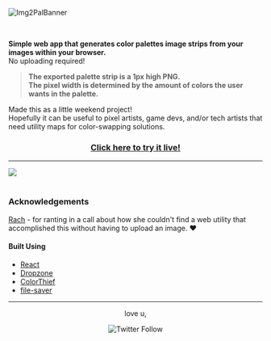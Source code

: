 ![Img2PalBanner](https://github.com/kidkwazine/Image2Palette/assets/16472141/ae007fcb-38f2-4113-87de-10bab344c69b)






<br>




**Simple web app that generates color palettes image strips from your images within your browser.**<br>No uploading required!



> **The exported palette strip is a 1px high PNG.<br>
> The pixel width is determined by the amount of colors the user wants in the palette.**

 Made this as a little weekend project!<br>Hopefully it can be useful to pixel artists, game devs, and/or tech artists that need utility maps for color-swapping solutions.


<p align="center"><h3 align="center"><a href="https://kidkwazine.github.io/image2palette">Click here to try it live!</a></h3><p align="center"></p>

---



<kbd>
  <img src="https://github.com/kidkwazine/Image2Palette/assets/16472141/72934336-de5f-442f-a96f-56bdc420900b">
</kbd>

<br>
<br>


### Acknowledgements <a name = "acknowledgement"></a>
[Rach](https://github.com/manicpixelgirl) - for ranting in a call about how she couldn't find a web utility that accomplished this without having to upload an image. ♥

#### Built Using <a name = "built_using"></a>
- [React](https://react.dev/)
- [Dropzone](https://react-dropzone.js.org/)
- [ColorThief](https://www.npmjs.com/package/colorthief)
- [file-saver](https://github.com/eligrey/FileSaver.js)

---


<div align="center">
 love u, <br<br>

![Twitter Follow](https://img.shields.io/twitter/follow/kidkwazine?color=blue&label=%40kidkwazine&logo=twitter&style=flat-square)

</div>

